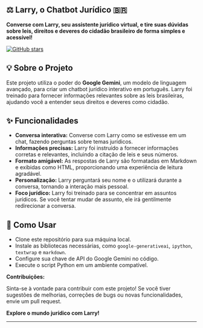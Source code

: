 ## ⚖️  Larry, o Chatbot Jurídico  🇧🇷

**Converse com Larry, seu assistente jurídico virtual, e tire suas dúvidas sobre leis, direitos e deveres do cidadão brasileiro de forma simples e acessível!** 

[![GitHub stars](https://img.shields.io/github/stars/seu-usuario/seu-repositorio?style=social)](https://github.com/seu-usuario/seu-repositorio)

## 💡  Sobre o Projeto

Este projeto utiliza o poder do **Google Gemini**, um modelo de linguagem avançado, para criar um chatbot jurídico interativo em português. Larry foi treinado para fornecer informações relevantes sobre as leis brasileiras, ajudando você a entender seus direitos e deveres como cidadão. 

## ✨  Funcionalidades

* **Conversa interativa:** Converse com Larry como se estivesse em um chat, fazendo perguntas sobre temas jurídicos.
* **Informações precisas:** Larry foi instruído a fornecer informações corretas e relevantes, incluindo a citação de leis e seus números.
* **Formato amigável:** As respostas de Larry são formatadas em Markdown e exibidas como HTML, proporcionando uma experiência de leitura agradável.
* **Personalização:** Larry perguntará seu nome e o utilizará durante a conversa, tornando a interação mais pessoal.
* **Foco jurídico:** Larry foi treinado para se concentrar em assuntos jurídicos. Se você tentar mudar de assunto, ele irá gentilmente redirecionar a conversa.

## 🚀  Como Usar

* Clone este repositório para sua máquina local.
* Instale as bibliotecas necessárias, como `google-generativeai`, `ipython`, `textwrap` e `markdown`.
* Configure sua chave de API do Google Gemini no código. 
* Execute o script Python em um ambiente compatível.

**Contribuições:**

Sinta-se à vontade para contribuir com este projeto! Se você tiver sugestões de melhorias, correções de bugs ou novas funcionalidades, envie um pull request.

**Explore o mundo jurídico com Larry!** 

---
